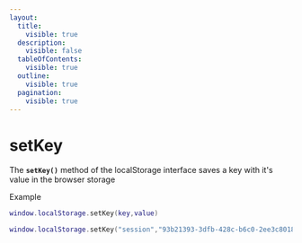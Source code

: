 ```yaml
---
layout:
  title:
    visible: true
  description:
    visible: false
  tableOfContents:
    visible: true
  outline:
    visible: true
  pagination:
    visible: true
---
```


# setKey

The **`setKey()`** method of the localStorage interface saves a key with it's value in the browser storage

Example

```lua
window.localStorage.setKey(key,value)
```

```lua
window.localStorage.setKey("session","93b21393-3dfb-428c-b6c0-2ee3c8018a6f")
```
